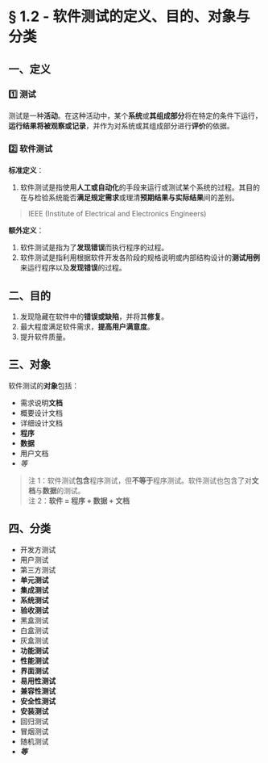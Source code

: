 # § 1.2 - 软件测试的定义、目的、对象与分类

## 一、定义

### :one: 测试

测试是一种**活动**。在这种活动中，某个**系统**或**其组成部分**将在特定的条件下运行，**运行结果将被观察或记录**，并作为对系统或其组成部分进行**评价**的依据。

### :two: 软件测试

**标准定义**：

1. 软件测试是指使用**人工或自动化**的手段来运行或测试某个系统的过程。其目的在与检验系统能否**满足规定需求**或理清**预期结果与实际结果**间的差别。 
> IEEE (Institute of Electrical and Electronics Engineers)

**额外定义**：

1. 软件测试是指为了**发现错误**而执行程序的过程。
2. 软件测试是指利用根据软件开发各阶段的规格说明或内部结构设计的**测试用例**来运行程序以及**发现错误**的过程。

## 二、目的

1. 发现隐藏在软件中的**错误或缺陷**，并将其**修复**。
2. 最大程度满足软件需求，**提高用户满意度**。
3. 提升软件质量。

## 三、对象

软件测试的**对象**包括：

- 需求说明**文档**
- 概要设计文档
- 详细设计文档
- **程序**
- **数据**
- 用户文档
- *等*

> 注 1：软件测试**包含**程序测试，但**不等于**程序测试。软件测试也包含了对**文档**与**数据**的测试。  
> 注 2：**软件 = 程序 + 数据 + 文档**

## 四、分类

- 开发方测试
- 用户测试
- 第三方测试
- **单元测试**
- **集成测试**
- **系统测试**
- **验收测试**
- 黑盒测试
- 白盒测试
- 灰盒测试
- **功能测试**
- **性能测试**
- **界面测试**
- **易用性测试**
- **兼容性测试**
- **安全性测试**
- **安装测试**
- 回归测试
- 冒烟测试
- 随机测试
- ***等***